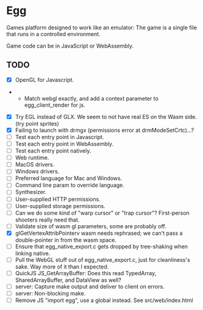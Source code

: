 # Egg

Games platform designed to work like an emulator: The game is a single file that runs in a controlled environment.

Game code can be in JavaScript or WebAssembly.

## TODO

- [x] OpenGL for Javascript.
- - Match webgl exactly, and add a context parameter to egg_client_render for js.
- [x] Try EGL instead of GLX. We seem to not have real ES on the Wasm side. (try point sprites)
- [x] Failing to launch with drmgx (permissions error at drmModeSetCrtc)...?
- [ ] Test each entry point in Javascript.
- [ ] Test each entry point in WebAssembly.
- [ ] Test each entry point natively.
- [ ] Web runtime.
- [ ] MacOS drivers.
- [ ] Windows drivers.
- [ ] Preferred language for Mac and Windows.
- [ ] Command line param to override language.
- [ ] Synthesizer.
- [ ] User-supplied HTTP permissions.
- [ ] User-supplied storage permissions.
- [ ] Can we do some kind of "warp cursor" or "trap cursor"? First-person shooters really need that.
- [ ] Validate size of wasm gl parameters, some are probably off.
- [x] glGetVertexAttribPointerv wasm needs rephrased; we can't pass a double-pointer in from the wasm space.
- [ ] Ensure that egg_native_export.c gets dropped by tree-shaking when linking native.
- [ ] Pull the WebGL stuff out of egg_native_export.c, just for cleanliness's sake. Way more of it than I expected.
- [ ] QuickJS JS_GetArrayBuffer: Does this read TypedArray, SharedArrayBuffer, and DataView as well?
- [ ] server: Capture make output and deliver to client on errors.
- [ ] server: Non-blocking make.
- [ ] Remove JS "import egg", use a global instead. See src/web/index.html
